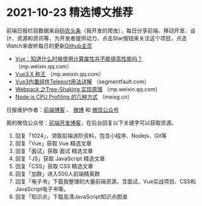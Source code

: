 # 2021-10-23 精选博文推荐

前端日报栏目数据来自[码农头条](https://toutiao.qdkfweb.cn/)（我开发的爬虫），每日分享前端、移动开发、设计、资源和资讯等，为开发者提供动力，点击Star按钮来关注这个项目，点击Watch来收听每日的更新[Github主页](https://github.com/kujian/frontendDaily)
* [Vue：知道什么时候使用计算属性并不能提高性能吗？](https://mp.weixin.qq.com/s?__biz=MzIyMDkwODczNw==&mid=2247502435&idx=1&sn=a800389fa94d2c943c53781c0694ffa2) （mp.weixin.qq.com）
* [Vue3.X 称王](https://mp.weixin.qq.com/s?__biz=MzI2MjcxNTQ0Nw==&mid=2247496511&idx=1&sn=937e127b110e265d2c0e1867d5ea4930) （mp.weixin.qq.com）
* [Vue3内置组件Teleport用法详解](https://segmentfault.com/a/1190000040836687) （segmentfault.com）
* [Webpack 之Tree-Shaking 实现原理](https://mp.weixin.qq.com/s?__biz=MzkwODIwMDY2OQ==&mid=2247491903&idx=1&sn=ae1d2499717edb96e60a88c032d0fd02) （mp.weixin.qq.com）
* [Node.js CPU Profiling 的几种方式](https://meixg.cn/2021/10/22/how-to-profiling-nodejs/) （meixg.cn）

日报维护作者：[前端博客](https://qdkfweb.cn/) 、 [微博](http://weibo.com/kujian) 和 [微信公众号](https://open.weixin.qq.com/qr/code?username=caibaojian_com)

我的微信公众号：[前端开发博客](https://open.weixin.qq.com/qr/code?username=caibaojian_com)，在后台回复以下关键字可以获取资源。

1. 回复「1024」，领取前端进阶资料，包含小程序、Nodejs、Git等
2. 回复「Vue」获取 Vue 精选文章
3. 回复「面试」获取 面试 精选文章
4. 回复「JS」获取 JavaScript 精选文章
5. 回复「CSS」获取 CSS 精选文章
6. 回复「加群」进入500人前端精英群
7. 回复「电子书」下载我整理的大量前端资源，含面试、Vue实战项目、CSS和JavaScript电子书等。
8. 回复「知识点」下载高清JavaScript知识点图谱